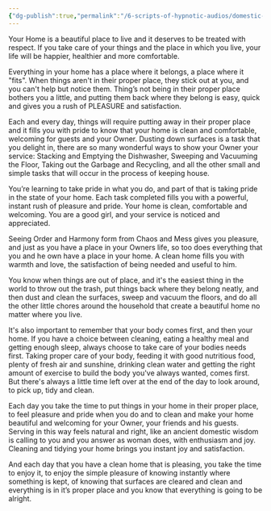 ```yaml
---
{"dg-publish":true,"permalink":"/6-scripts-of-hypnotic-audios/domestic-pleasures-by-mind-kink/"}
---
```



Your Home is a beautiful place to live and it deserves to be treated with respect. If you take care of your things and the place in which you live, your life will be happier, healthier and more comfortable.

Everything in your home has a place where it belongs, a place where it "fits". When things aren't in their proper place, they stick out at you, and you can't help but notice them. Thing’s not being in their proper place bothers you a little, and putting them back where they belong is easy, quick and gives you a rush of PLEASURE and satisfaction.

Each and every day, things will require putting away in their proper place and it fills you with pride to know that your home is clean and comfortable, welcoming for guests and your Owner. Dusting down surfaces is a task that you delight in, there are so many wonderful ways to show your Owner your service: Stacking and Emptying the Dishwasher, Sweeping and Vacuuming the Floor, Taking out the Garbage and Recycling, and all the other small and simple tasks that will occur in the process of keeping house.

You’re learning to take pride in what you do, and part of that is taking pride in the state of your home. Each task completed fills you with a powerful, instant rush of pleasure and pride. Your home is clean, comfortable and welcoming. You are a good girl, and your service is noticed and appreciated.

Seeing Order and Harmony form from Chaos and Mess gives you pleasure, and just as you have a place in your Owners life, so too does everything that you and he own have a place in your home. A clean home fills you with warmth and love, the satisfaction of being needed and useful to him.

You know when things are out of place, and it's the easiest thing in the world to throw out the trash, put things back where they belong neatly, and then dust and clean the surfaces, sweep and vacuum the floors, and do all the other little chores around the household that create a beautiful home no matter where you live.

It's also important to remember that your body comes first, and then your home. If you have a choice between cleaning, eating a healthy meal and getting enough sleep, always choose to take care of your bodies needs first. Taking proper care of your body, feeding it with good nutritious food, plenty of fresh air and sunshine, drinking clean water and getting the right amount of exercise to build the body you've always wanted, comes first. But there's always a little time left over at the end of the day to look around, to pick up, tidy and clean.

Each day you take the time to put things in your home in their proper place, to feel pleasure and pride when you do and to clean and make your home beautiful and welcoming for your Owner, your friends and his guests. Serving in this way feels natural and right, like an ancient domestic wisdom is calling to you and you answer as woman does, with enthusiasm and joy. Cleaning and tidying your home brings you instant joy and satisfaction.

And each day that you have a clean home that is pleasing, you take the time to enjoy it, to enjoy the simple pleasure of knowing instantly where something is kept, of knowing that surfaces are cleared and clean and everything is in it’s proper place and you know that everything is going to be alright.


